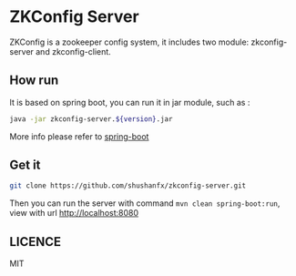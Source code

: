 # ZKConfig Server
ZKConfig is a zookeeper config system, it includes two module: zkconfig-server and zkconfig-client.

## How run
It is based on spring boot, you can run it in jar module, such as :
```bash
java -jar zkconfig-server.${version}.jar 
```
More info please refer to [spring-boot](https://projects.spring.io/spring-boot/)

## Get it
```bash
git clone https://github.com/shushanfx/zkconfig-server.git
```
Then you can run the server with command `mvn clean spring-boot:run`, view with url [http://localhost:8080](http://localhost:8080)

## LICENCE
MIT